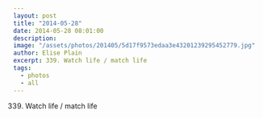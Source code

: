 ```yaml
---
layout: post
title: "2014-05-28"
date: 2014-05-28 08:01:00
description: 
image: "/assets/photos/201405/5d17f9573edaa3e43201239295452779.jpg"
author: Elise Plain
excerpt: 339. Watch life / match life
tags: 
  - photos
  - all
---
```


339. Watch life / match life
<p></p>
